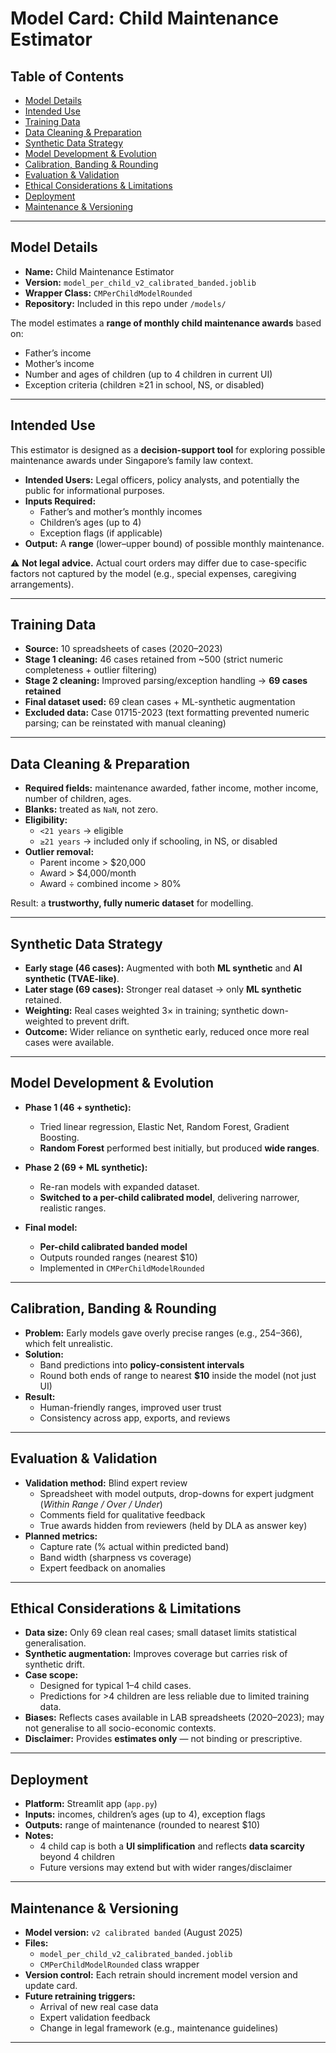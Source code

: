 # Model Card: Child Maintenance Estimator

## Table of Contents
- [Model Details](#model-details)
- [Intended Use](#intended-use)
- [Training Data](#training-data)
- [Data Cleaning & Preparation](#data-cleaning--preparation)
- [Synthetic Data Strategy](#synthetic-data-strategy)
- [Model Development & Evolution](#model-development--evolution)
- [Calibration, Banding & Rounding](#calibration-banding--rounding)
- [Evaluation & Validation](#evaluation--validation)
- [Ethical Considerations & Limitations](#ethical-considerations--limitations)
- [Deployment](#deployment)
- [Maintenance & Versioning](#maintenance--versioning)

---

## Model Details
- **Name:** Child Maintenance Estimator  
- **Version:** `model_per_child_v2_calibrated_banded.joblib`  
- **Wrapper Class:** `CMPerChildModelRounded`  
- **Repository:** Included in this repo under `/models/`  

The model estimates a **range of monthly child maintenance awards** based on:
- Father’s income  
- Mother’s income  
- Number and ages of children (up to 4 children in current UI)  
- Exception criteria (children ≥21 in school, NS, or disabled)  

---

## Intended Use
This estimator is designed as a **decision-support tool** for exploring possible maintenance awards under Singapore’s family law context.  

- **Intended Users:** Legal officers, policy analysts, and potentially the public for informational purposes.  
- **Inputs Required:**  
  - Father’s and mother’s monthly incomes  
  - Children’s ages (up to 4)  
  - Exception flags (if applicable)  
- **Output:** A **range** (lower–upper bound) of possible monthly maintenance.  

⚠️ **Not legal advice.** Actual court orders may differ due to case-specific factors not captured by the model (e.g., special expenses, caregiving arrangements).

---

## Training Data
- **Source:** 10 spreadsheets of cases (2020–2023)  
- **Stage 1 cleaning:** 46 cases retained from ~500 (strict numeric completeness + outlier filtering)  
- **Stage 2 cleaning:** Improved parsing/exception handling → **69 cases retained**  
- **Final dataset used:** 69 clean cases + ML-synthetic augmentation  
- **Excluded data:** Case 01715-2023 (text formatting prevented numeric parsing; can be reinstated with manual cleaning)  

---

## Data Cleaning & Preparation
- **Required fields:** maintenance awarded, father income, mother income, number of children, ages.  
- **Blanks:** treated as `NaN`, not zero.  
- **Eligibility:**  
  - `<21 years` → eligible  
  - `≥21 years` → included only if schooling, in NS, or disabled  
- **Outlier removal:**  
  - Parent income > $20,000  
  - Award > $4,000/month  
  - Award ÷ combined income > 80%  

Result: a **trustworthy, fully numeric dataset** for modelling.

---

## Synthetic Data Strategy
- **Early stage (46 cases):** Augmented with both **ML synthetic** and **AI synthetic (TVAE-like)**.  
- **Later stage (69 cases):** Stronger real dataset → only **ML synthetic** retained.  
- **Weighting:** Real cases weighted 3× in training; synthetic down-weighted to prevent drift.  
- **Outcome:** Wider reliance on synthetic early, reduced once more real cases were available.  

---

## Model Development & Evolution
- **Phase 1 (46 + synthetic):**  
  - Tried linear regression, Elastic Net, Random Forest, Gradient Boosting.  
  - **Random Forest** performed best initially, but produced **wide ranges**.  

- **Phase 2 (69 + ML synthetic):**  
  - Re-ran models with expanded dataset.  
  - **Switched to a per-child calibrated model**, delivering narrower, realistic ranges.  

- **Final model:**  
  - **Per-child calibrated banded model**  
  - Outputs rounded ranges (nearest $10)  
  - Implemented in `CMPerChildModelRounded`  

---

## Calibration, Banding & Rounding
- **Problem:** Early models gave overly precise ranges (e.g., $254–$366), which felt unrealistic.  
- **Solution:**  
  - Band predictions into **policy-consistent intervals**  
  - Round both ends of range to nearest **$10** inside the model (not just UI)  
- **Result:**  
  - Human-friendly ranges, improved user trust  
  - Consistency across app, exports, and reviews  

---

## Evaluation & Validation
- **Validation method:** Blind expert review  
  - Spreadsheet with model outputs, drop-downs for expert judgment (*Within Range / Over / Under*)  
  - Comments field for qualitative feedback  
  - True awards hidden from reviewers (held by DLA as answer key)  
- **Planned metrics:**  
  - Capture rate (% actual within predicted band)  
  - Band width (sharpness vs coverage)  
  - Expert feedback on anomalies  

---

## Ethical Considerations & Limitations
- **Data size:** Only 69 clean real cases; small dataset limits statistical generalisation.  
- **Synthetic augmentation:** Improves coverage but carries risk of synthetic drift.  
- **Case scope:**  
  - Designed for typical 1–4 child cases.  
  - Predictions for >4 children are less reliable due to limited training data.  
- **Biases:** Reflects cases available in LAB spreadsheets (2020–2023); may not generalise to all socio-economic contexts.  
- **Disclaimer:** Provides **estimates only** — not binding or prescriptive.  

---

## Deployment
- **Platform:** Streamlit app (`app.py`)  
- **Inputs:** incomes, children’s ages (up to 4), exception flags  
- **Outputs:** range of maintenance (rounded to nearest $10)  
- **Notes:**  
  - 4 child cap is both a **UI simplification** and reflects **data scarcity** beyond 4 children  
  - Future versions may extend but with wider ranges/disclaimer  

---

## Maintenance & Versioning
- **Model version:** `v2 calibrated banded` (August 2025)  
- **Files:**  
  - `model_per_child_v2_calibrated_banded.joblib`  
  - `CMPerChildModelRounded` class wrapper  
- **Version control:** Each retrain should increment model version and update card.  
- **Future retraining triggers:**  
  - Arrival of new real case data  
  - Expert validation feedback  
  - Change in legal framework (e.g., maintenance guidelines)  

---
